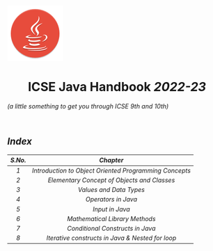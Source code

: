 ![Java Icon](/Images/java.svg)

<h1 style="text-align: center;">ICSE Java Handbook <i>2022-23</h1>

_(a little something to get you through ICSE 9th and 10th)_

<br>

## Index
S.No.             |Chapter              
:-------------------------:|:-------------------------:
1 | Introduction to Object Oriented Programming Concepts
2 | Elementary Concept of Objects and Classes
3 | Values and Data Types
4 | Operators in Java
5 | Input in Java
6 | Mathematical Library Methods
7 | Conditional Constructs in Java
8 | Iterative constructs in Java & Nested for loop